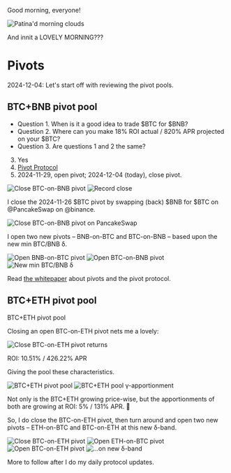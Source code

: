 Good morning, everyone!

![Patina'd morning clouds](imgs/patina-morning.jpeg)

And innit a LOVELY MORNING???

# Pivots

2024-12-04: Let's start off with reviewing the pivot pools.

## BTC+BNB pivot pool

* Question 1. When is it a good idea to trade $BTC for $BNB?
* Question 2. Where can you make 18% ROI actual / 820% APR projected on your $BTC?
* Question 3. Are questions 1 and 2 the same?

3. Yes
2. [Pivot Protocol](https://pivoteur.github.io/#)
1. 2024-11-29, open pivot; 2024-12-04 (today), close pivot.

![Close BTC-on-BNB pivot](imgs/01a-close-btc-pivot.png)
![Record close](imgs/01b-record-close.png)

I close the 2024-11-26 $BTC pivot by swapping (back) $BNB for $BTC on @PancakeSwap on @binance.

![Close BTC-on-BNB pivot on PancakeSwap](imgs/02a-swap-bnb-btc.png)

I open two new pivots – BNB-on-BTC and BTC-on-BNB – based upon the new min BTC/BNB δ.

![Open BNB-on-BTC pivot](imgs/02b-open-bnb-pivot.png)
![Open BTC-on-BNB pivot](imgs/02c-open-btc-pivot.png)
![New min BTC/BNB δ](imgs/02d-new-min-btc-bnb-δ.png)

Read [the whitepaper](https://github.com/pivoteur/biz/blob/main/README.md) about pivots and the pivot protocol. 

## BTC+ETH pivot pool

BTC+ETH pivot pool

Closing an open BTC-on-ETH pivot nets me a lovely:

![Close BTC-on-ETH pivot returns](imgs/04a-close-btc-on-eth-pivot.png)

ROI: 10.51% / 426.22% APR

Giving the pool these characteristics. 

![BTC+ETH pivot pool](imgs/04b-btc-eth-pool.png)
![BTC+ETH pool γ-apportionment](imgs/04c-btc-eth-apportionment.png)

Not only is the BTC+ETH growing price-wise, but the apportionments of both are growing at ROI: 5% / 131% APR. 🎉

So, I do close the BTC-on-ETH pivot, then turn around and open two new pivots – ETH-on-BTC and BTC-on-ETH at this new δ-band. 

![Close BTC-on-ETH pivot](imgs/05a-close-btc-on-eth-pivot.png)
![Open ETH-on-BTC pivot](imgs/05b-open-eth-on-btc-pivot.png)
![Open BTC-on-ETH pivot](imgs/05c-open-btc-on-eth-pivot.png)
![...on new δ-band](imgs/05d-new-btc-eth-δ.png)

More to follow after I do my daily protocol updates.
